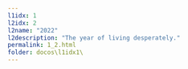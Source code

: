 ```yaml
---
l1idx: 1
l2idx: 2
l2name: "2022"
l2description: "The year of living desperately."
permalink: 1_2.html
folder: docos\l1idx1\
---
```

